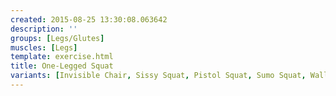 ```yaml
---
created: 2015-08-25 13:30:08.063642
description: ''
groups: [Legs/Glutes]
muscles: [Legs]
template: exercise.html
title: One-Legged Squat
variants: [Invisible Chair, Sissy Squat, Pistol Squat, Sumo Squat, Wall Squat, Squat]
---
```


